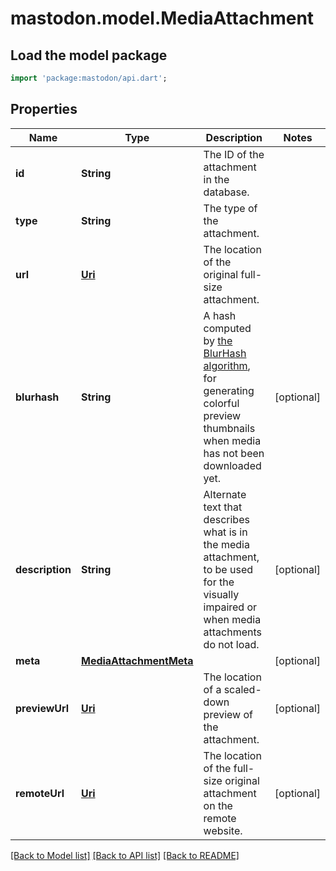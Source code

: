 # mastodon.model.MediaAttachment

## Load the model package
```dart
import 'package:mastodon/api.dart';
```

## Properties
Name | Type | Description | Notes
------------ | ------------- | ------------- | -------------
**id** | **String** | The ID of the attachment in the database. | 
**type** | **String** | The type of the attachment. | 
**url** | [**Uri**](Uri.md) | The location of the original full-size attachment. | 
**blurhash** | **String** | A hash computed by [the BlurHash algorithm](https://github.com/woltapp/blurhash), for generating colorful preview thumbnails when media has not been downloaded yet. | [optional] 
**description** | **String** | Alternate text that describes what is in the media attachment, to be used for the visually impaired or when media attachments do not load. | [optional] 
**meta** | [**MediaAttachmentMeta**](MediaAttachmentMeta.md) |  | [optional] 
**previewUrl** | [**Uri**](Uri.md) | The location of a scaled-down preview of the attachment. | [optional] 
**remoteUrl** | [**Uri**](Uri.md) | The location of the full-size original attachment on the remote website. | [optional] 

[[Back to Model list]](../README.md#documentation-for-models) [[Back to API list]](../README.md#documentation-for-api-endpoints) [[Back to README]](../README.md)


